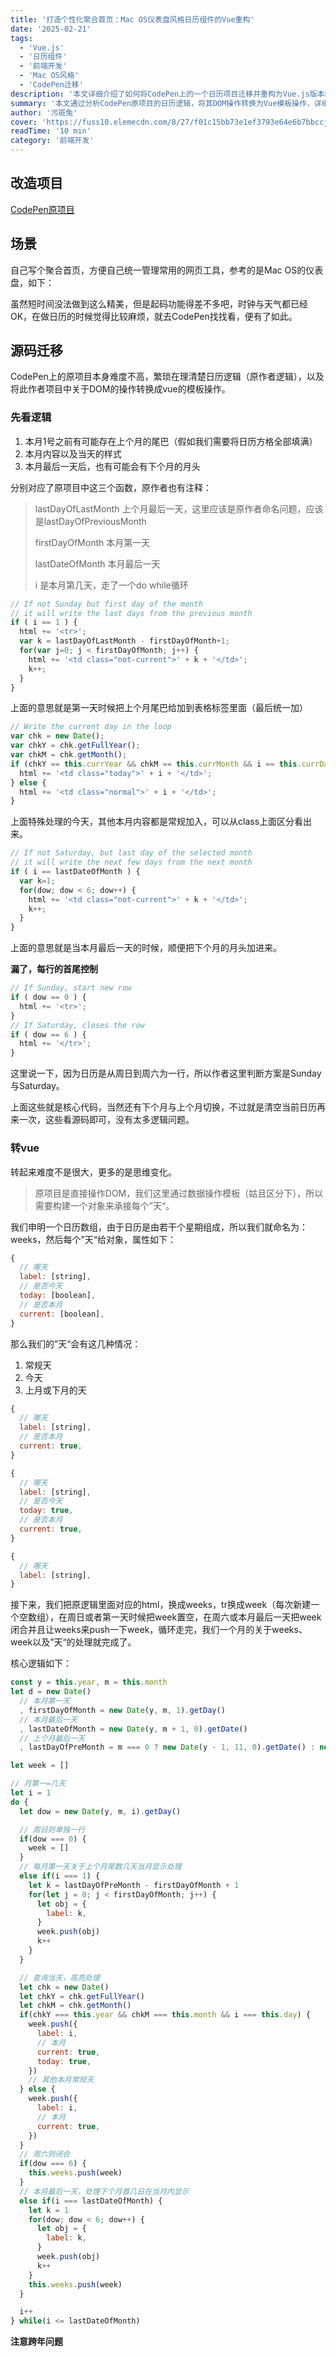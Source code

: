 ```yaml
---
title: '打造个性化聚合首页：Mac OS仪表盘风格日历组件的Vue重构'
date: '2025-02-21'
tags:
  - 'Vue.js'
  - '日历组件'
  - '前端开发'
  - 'Mac OS风格'
  - 'CodePen迁移'
description: '本文详细介绍了如何将CodePen上的一个日历项目迁移并重构为Vue.js版本的组件，旨在打造一个Mac OS仪表盘风格的个性化聚合首页。'
summary: '本文通过分析CodePen原项目的日历逻辑，将其DOM操作转换为Vue模板操作，详细讲解了迁移过程中的关键步骤和注意事项，最终实现了一个功能完善的Vue日历组件。'
author: '污斑兔'
cover: 'https://fuss10.elemecdn.com/8/27/f01c15bb73e1ef3793e64e6b7bbccjpeg.jpeg'
readTime: '10 min'
category: '前端开发'
---
```


## 改造项目

[CodePen原项目](https://codepen.io/xmark/pen/WQaXdv)

## 场景

自己写个聚合首页，方便自己统一管理常用的网页工具，参考的是Mac OS的仪表盘，如下：

虽然短时间没法做到这么精美，但是起码功能得差不多吧，时钟与天气都已经OK，在做日历的时候觉得比较麻烦，就去CodePen找找看，便有了如此。

## 源码迁移

CodePen上的原项目本身难度不高，繁琐在理清楚日历逻辑（原作者逻辑），以及将此作者项目中关于DOM的操作转换成vue的模板操作。

### 先看逻辑

1. 本月1号之前有可能存在上个月的尾巴（假如我们需要将日历方格全部填满）
2. 本月内容以及当天的样式
3. 本月最后一天后，也有可能会有下个月的月头

分别对应了原项目中这三个函数，原作者也有注释：

> lastDayOfLastMonth 上个月最后一天，这里应该是原作者命名问题，应该是lastDayOfPreviousMonth
>
> firstDayOfMonth 本月第一天
>
> lastDateOfMonth 本月最后一天
>
> i 是本月第几天，走了一个do while循环

```js
// If not Sunday but first day of the month
// it will write the last days from the previous month
if ( i == 1 ) {
  html += '<tr>';
  var k = lastDayOfLastMonth - firstDayOfMonth+1;
  for(var j=0; j < firstDayOfMonth; j++) {
    html += '<td class="not-current">' + k + '</td>';
    k++;
  }
}
```

上面的意思就是第一天时候把上个月尾巴给加到表格标签里面（最后统一加）

```js
// Write the current day in the loop
var chk = new Date();
var chkY = chk.getFullYear();
var chkM = chk.getMonth();
if (chkY == this.currYear && chkM == this.currMonth && i == this.currDay) {
  html += '<td class="today">' + i + '</td>';
} else {
  html += '<td class="normal">' + i + '</td>';
}
```

上面特殊处理的今天，其他本月内容都是常规加入，可以从class上面区分看出来。

```js
// If not Saturday, but last day of the selected month
// it will write the next few days from the next month
if ( i == lastDateOfMonth ) {
  var k=1;
  for(dow; dow < 6; dow++) {
    html += '<td class="not-current">' + k + '</td>';
    k++;
  }
}
```

上面的意思就是当本月最后一天的时候，顺便把下个月的月头加进来。

**漏了，每行的首尾控制**

```js
// If Sunday, start new row
if ( dow == 0 ) {
  html += '<tr>';
}
// If Saturday, closes the row
if ( dow == 6 ) {
  html += '</tr>';
}
```

这里说一下，因为日历是从周日到周六为一行，所以作者这里判断方案是Sunday与Saturday。

上面这些就是核心代码，当然还有下个月与上个月切换，不过就是清空当前日历再来一次，这些看源码即可，没有太多逻辑问题。

### 转vue

转起来难度不是很大，更多的是思维变化。

> 原项目是直接操作DOM，我们这里通过数据操作模板（姑且区分下），所以需要构建一个对象来承接每个”天“。

我们申明一个日历数组，由于日历是由若干个星期组成，所以我们就命名为：weeks，然后每个”天“给对象，属性如下：

```js
{
  // 哪天
  label: [string],
  // 是否今天
  today: [boolean],
  // 是否本月
  current: [boolean],
}
```

那么我们的”天“会有这几种情况：

1. 常规天
2. 今天
3. 上月或下月的天

```js
{
  // 哪天
  label: [string],
  // 是否本月
  current: true,
}
```

```js
{
  // 哪天
  label: [string],
  // 是否今天
  today: true,
  // 是否本月
  current: true,
}
```

```js
{
  // 哪天
  label: [string],
}
```

接下来，我们把原逻辑里面对应的html，换成weeks，tr换成week（每次新建一个空数组），在周日或者第一天时候把week置空，在周六或本月最后一天把week闭合并且让weeks来push一下week，循环走完，我们一个月的关于weeks、week以及”天“的处理就完成了。

核心逻辑如下：

```js
const y = this.year, m = this.month
let d = new Date()
  // 本月第一天
  , firstDayOfMonth = new Date(y, m, 1).getDay()
  // 本月最后一天
  , lastDateOfMonth = new Date(y, m + 1, 0).getDate()
  // 上个月最后一天
  , lastDayOfPreMonth = m === 0 ? new Date(y - 1, 11, 0).getDate() : new Date(y, m, 0).getDate()

let week = []

// 月第一=几天
let i = 1
do {
  let dow = new Date(y, m, i).getDay()

  // 周日则单独一行
  if(dow === 0) {
    week = []
  }
  // 每月第一天关于上个月尾数几天当月显示处理
  else if(i === 1) {
    let k = lastDayOfPreMonth - firstDayOfMonth + 1
    for(let j = 0; j < firstDayOfMonth; j++) {
      let obj = {
        label: k,
      }
      week.push(obj)
      k++
    }
  }

  // 查询当天，高亮处理
  let chk = new Date()
  let chkY = chk.getFullYear()
  let chkM = chk.getMonth()
  if(chkY === this.year && chkM === this.month && i === this.day) {
    week.push({
      label: i,
      // 本月
      current: true,
      today: true,
    })
    // 其他本月常规天
  } else {
    week.push({
      label: i,
      // 本月
      current: true,
    })
  }
  // 周六则闭合
  if(dow === 6) {
    this.weeks.push(week)
  }
  // 本月最后一天，处理下个月首几日在当月内显示
  else if(i === lastDateOfMonth) {
    let k = 1
    for(dow; dow < 6; dow++) {
      let obj = {
        label: k,
      }
      week.push(obj)
      k++
    }
    this.weeks.push(week)
  }

  i++
} while(i <= lastDateOfMonth)
```

**注意跨年问题**